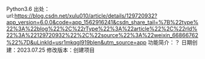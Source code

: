 Python3.6
出处：url:https://blog.csdn.net/xulu010/article/details/129720932?app_version=6.0.0&code=app_1562916241&csdn_share_tail=%7B%22type%22%3A%22blog%22%2C%22rType%22%3A%22article%22%2C%22rId%22%3A%22129720932%22%2C%22source%22%3A%22weixin_66866762%22%7D&uLinkId=usr1mkqgl919blen&utm_source=app
功能简介：？
日期创建：2023.07.25
修改版本：创建项目
